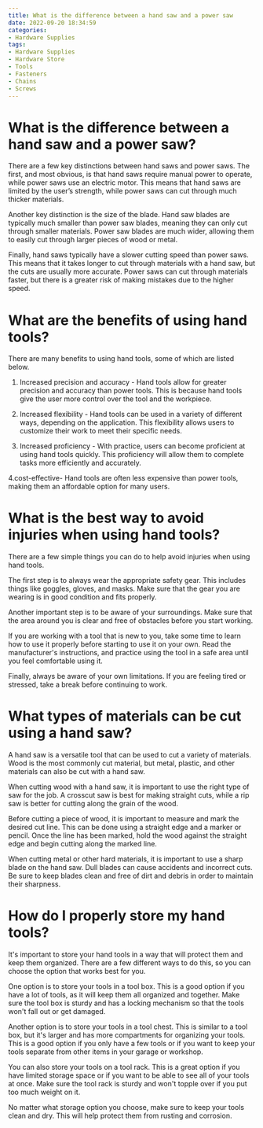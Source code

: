 ```yaml
---
title: What is the difference between a hand saw and a power saw
date: 2022-09-20 18:34:59
categories:
- Hardware Supplies
tags:
- Hardware Supplies
- Hardware Store
- Tools
- Fasteners
- Chains
- Screws
---
```



#  What is the difference between a hand saw and a power saw?

There are a few key distinctions between hand saws and power saws. The first, and most obvious, is that hand saws require manual power to operate, while power saws use an electric motor. This means that hand saws are limited by the user’s strength, while power saws can cut through much thicker materials.

Another key distinction is the size of the blade. Hand saw blades are typically much smaller than power saw blades, meaning they can only cut through smaller materials. Power saw blades are much wider, allowing them to easily cut through larger pieces of wood or metal.

Finally, hand saws typically have a slower cutting speed than power saws. This means that it takes longer to cut through materials with a hand saw, but the cuts are usually more accurate. Power saws can cut through materials faster, but there is a greater risk of making mistakes due to the higher speed.

#  What are the benefits of using hand tools?

There are many benefits to using hand tools, some of which are listed below.

1. Increased precision and accuracy - Hand tools allow for greater precision and accuracy than power tools. This is because hand tools give the user more control over the tool and the workpiece.

2. Increased flexibility - Hand tools can be used in a variety of different ways, depending on the application. This flexibility allows users to customize their work to meet their specific needs.

3. Increased proficiency - With practice, users can become proficient at using hand tools quickly. This proficiency will allow them to complete tasks more efficiently and accurately.

4.cost-effective- Hand tools are often less expensive than power tools, making them an affordable option for many users.

#  What is the best way to avoid injuries when using hand tools?

There are a few simple things you can do to help avoid injuries when using hand tools.

The first step is to always wear the appropriate safety gear. This includes things like goggles, gloves, and masks. Make sure that the gear you are wearing is in good condition and fits properly.

Another important step is to be aware of your surroundings. Make sure that the area around you is clear and free of obstacles before you start working.

If you are working with a tool that is new to you, take some time to learn how to use it properly before starting to use it on your own. Read the manufacturer's instructions, and practice using the tool in a safe area until you feel comfortable using it.

Finally, always be aware of your own limitations. If you are feeling tired or stressed, take a break before continuing to work.

#  What types of materials can be cut using a hand saw?

A hand saw is a versatile tool that can be used to cut a variety of materials. Wood is the most commonly cut material, but metal, plastic, and other materials can also be cut with a hand saw.

When cutting wood with a hand saw, it is important to use the right type of saw for the job. A crosscut saw is best for making straight cuts, while a rip saw is better for cutting along the grain of the wood.

Before cutting a piece of wood, it is important to measure and mark the desired cut line. This can be done using a straight edge and a marker or pencil. Once the line has been marked, hold the wood against the straight edge and begin cutting along the marked line.

When cutting metal or other hard materials, it is important to use a sharp blade on the hand saw. Dull blades can cause accidents and incorrect cuts. Be sure to keep blades clean and free of dirt and debris in order to maintain their sharpness.

#  How do I properly store my hand tools?

It's important to store your hand tools in a way that will protect them and keep them organized. There are a few different ways to do this, so you can choose the option that works best for you.

One option is to store your tools in a tool box. This is a good option if you have a lot of tools, as it will keep them all organized and together. Make sure the tool box is sturdy and has a locking mechanism so that the tools won't fall out or get damaged.

Another option is to store your tools in a tool chest. This is similar to a tool box, but it's larger and has more compartments for organizing your tools. This is a good option if you only have a few tools or if you want to keep your tools separate from other items in your garage or workshop.

You can also store your tools on a tool rack. This is a great option if you have limited storage space or if you want to be able to see all of your tools at once. Make sure the tool rack is sturdy and won't topple over if you put too much weight on it.

No matter what storage option you choose, make sure to keep your tools clean and dry. This will help protect them from rusting and corrosion.